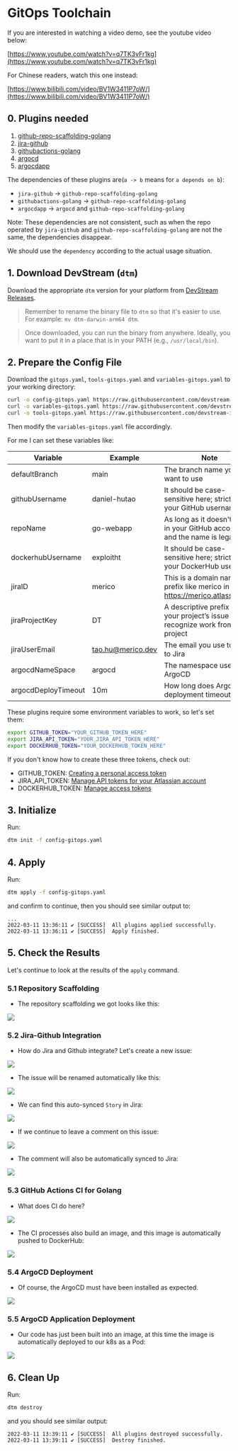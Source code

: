 # GitOps Toolchain

If you are interested in watching a video demo, see the youtube video below:

[https://www.youtube.com/watch?v=q7TK3vFr1kg](https://www.youtube.com/watch?v=q7TK3vFr1kg)

For Chinese readers, watch this one instead:

[https://www.bilibili.com/video/BV1W3411P7oW/](https://www.bilibili.com/video/BV1W3411P7oW/)

## 0. Plugins needed

1. [github-repo-scaffolding-golang](../plugins/github-repo-scaffolding-golang)
2. [jira-github](../plugins/jira-github-integ)
3. [githubactions-golang](../plugins/githubactions-golang)
4. [argocd](../plugins/argocd)
5. [argocdapp](../plugins/argocdapp)

The dependencies of these plugins are(`a -> b` means for `a depends on b`):

- `jira-github` -> `github-repo-scaffolding-golang`
- `githubactions-golang` -> `github-repo-scaffolding-golang`
- `argocdapp` -> `argocd` and `github-repo-scaffolding-golang`

Note: These dependencies are not consistent, such as when the repo operated by `jira-github` and `github-repo-scaffolding-golang` are not the same, the dependencies disappear.

We should use the `dependency` according to the actual usage situation.

## 1. Download DevStream (`dtm`)

Download the appropriate `dtm` version for your platform from [DevStream Releases](https://github.com/devstream-io/devstream/releases).

> Remember to rename the binary file to `dtm` so that it's easier to use. For example: `mv dtm-darwin-arm64 dtm`.

> Once downloaded, you can run the binary from anywhere. Ideally, you want to put it in a place that is in your PATH (e.g., `/usr/local/bin`).

## 2. Prepare the Config File

Download the `gitops.yaml`, `tools-gitops.yaml` and `variables-gitops.yaml` to your working directory:

```bash
curl -o config-gitops.yaml https://raw.githubusercontent.com/devstream-io/devstream/main/examples/gitops.yaml
curl -o variables-gitops.yaml https://raw.githubusercontent.com/devstream-io/devstream/main/examples/variables-gitops.yaml
curl -o tools-gitops.yaml https://raw.githubusercontent.com/devstream-io/devstream/main/examples/tools-gitops.yaml
```

Then modify the `variables-gitops.yaml` file accordingly.

For me I can set these variables like:

| Variable                       | Example           | Note                                                         |
| ------------------------------ | ----------------- | ------------------------------------------------------------ |
| defaultBranch                  | main              | The branch name you want to use |
| githubUsername                 | daniel-hutao      | It should be case-sensitive here; strictly use your GitHub username |
| repoName                       | go-webapp         | As long as it doesn't exist in your GitHub account and the name is legal |
| dockerhubUsername              | exploitht         | It should be case-sensitive here; strictly use your DockerHub username |
| jiraID                         | merico            | This is a domain name prefix like merico in https://merico.atlassian.net |
| jiraProjectKey                 | DT                | A descriptive prefix for your project’s issue keys to recognize work from this project |
| jiraUserEmail                  | tao.hu@merico.dev | The email you use to log in to Jira |
| argocdNameSpace                | argocd            | The namespace used by ArgoCD |
| argocdDeployTimeout            | 10m               | How long does ArgoCD deployment timeout |


These plugins require some environment variables to work, so let's set them:

```bash
export GITHUB_TOKEN="YOUR_GITHUB_TOKEN_HERE"
export JIRA_API_TOKEN="YOUR_JIRA_API_TOKEN_HERE"
export DOCKERHUB_TOKEN="YOUR_DOCKERHUB_TOKEN_HERE"
```

If you don't know how to create these three tokens, check out:

- GITHUB_TOKEN: [Creating a personal access token](https://docs.github.com/en/authentication/keeping-your-account-and-data-secure/creating-a-personal-access-token)
- JIRA_API_TOKEN: [Manage API tokens for your Atlassian account](https://support.atlassian.com/atlassian-account/docs/manage-api-tokens-for-your-atlassian-account/)
- DOCKERHUB_TOKEN: [Manage access tokens](https://docs.docker.com/docker-hub/access-tokens/)

## 3. Initialize

Run:

```bash
dtm init -f config-gitops.yaml
```

## 4. Apply

Run:

```bash
dtm apply -f config-gitops.yaml
```

and confirm to continue, then you should see similar output to:

```
...
2022-03-11 13:36:11 ✔ [SUCCESS]  All plugins applied successfully.
2022-03-11 13:36:11 ✔ [SUCCESS]  Apply finished.
```

## 5. Check the Results

Let's continue to look at the results of the `apply` command.

### 5.1 Repository Scaffolding

- The repository scaffolding we got looks like this:

![](a.png)

### 5.2 Jira-Github Integration

- How do Jira and Github integrate? Let's create a new issue:

![](b.png)

- The issue will be renamed automatically like this:

![](c.png)

- We can find this auto-synced `Story` in Jira:

![](d.png)

- If we continue to leave a comment on this issue:

![](d1.png)

- The comment will also be automatically synced to Jira:

![](e.png)

### 5.3 GitHub Actions CI for Golang

- What does CI do here?

![](f.png)

- The CI processes also build an image, and this image is automatically pushed to DockerHub:

![](g.png)

### 5.4 ArgoCD Deployment

- Of course, the ArgoCD must have been installed as expected.

![](h.png)

### 5.5 ArgoCD Application Deployment

- Our code has just been built into an image, at this time the image is automatically deployed to our k8s as a Pod:

![](i.png)

## 6. Clean Up

Run:

```bash
dtm destroy
```

and you should see similar output:

```
2022-03-11 13:39:11 ✔ [SUCCESS]  All plugins destroyed successfully.
2022-03-11 13:39:11 ✔ [SUCCESS]  Destroy finished.
```
